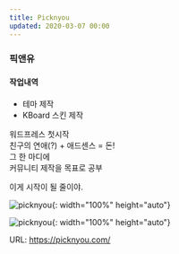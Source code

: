 ```yaml
---
title: Picknyou
updated: 2020-03-07 00:00
---
```


### 픽앤유
  
#### 작업내역
- 테마 제작
- KBoard 스킨 제작
  
워드프레스 첫시작  
친구의 연애(?) + 애드센스 = 돈!  
그 한 마디에  
커뮤니티 제작을 목표로 공부  

이게 시작이 될 줄이야.
  
![picknyou](https://github.com/project0210/project0210.github.io/blob/master/_posts/picknyou/001.png?raw=true){: width="100%" height="auto"}
  
![picknyou](https://github.com/project0210/project0210.github.io/blob/master/_posts/picknyou/002.png?raw=true){: width="100%" height="auto"}
  
URL: https://picknyou.com/